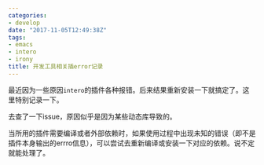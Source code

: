 ```yaml
---
categories: 
- develop
date: "2017-11-05T12:49:38Z"
tags: 
- emacs
- intero
- irony
title: 开发工具相关插error记录
---
```


最近因为一些原因`intero`的插件各种报错。后来结果重新安装一下就搞定了。这里特别记录一下。

去查了一下issue，原因似乎是因为某些动态库导致的。

当所用的插件需要编译或者外部依赖时，如果使用过程中出现未知的错误（即不是插件本身输出的errro信息），可以尝试去重新编译或安装一下对应的依赖。说不定就能处理了。

